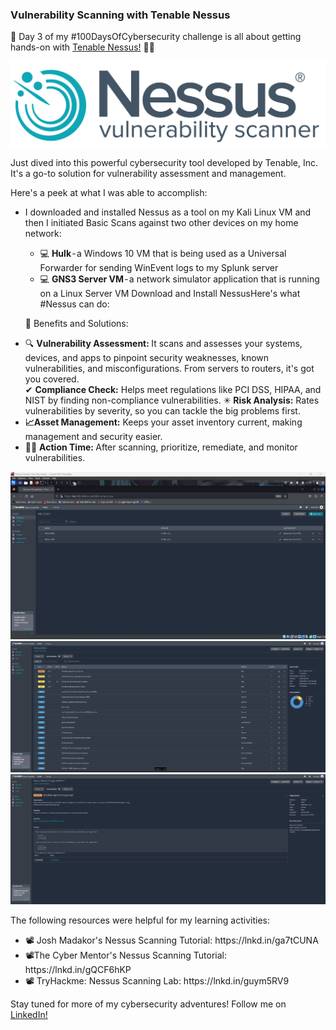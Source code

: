 ### Vulnerability Scanning with Tenable Nessus

🚀 Day 3 of my #100DaysOfCybersecurity challenge is all about getting hands-on with <a href="https://www.tenable.com/try"> Tenable Nessus!</a> 🕵️‍♂️

<img src="/assets/images/nessus logo.png">

Just dived into this powerful cybersecurity tool developed by Tenable, Inc. It's a go-to solution for vulnerability assessment and management.

Here's a peek at what I was able to accomplish:

<ul>

<li> I downloaded and installed Nessus as a tool on my Kali Linux VM and then I initiated Basic Scans against two other devices on my home network:</li>

<ul>

<li>
💻 <b>Hulk</b> - a Windows 10 VM that is being used as a Universal Forwarder for sending WinEvent logs to my Splunk server </li>

<li> 💻 <b>GNS3 Server VM </b>- a network simulator application that is running on a Linux Server VM
Download and Install NessusHere's what #Nessus can do:</li>

</ul>

💪 Benefits and Solutions:

<li>🔍 <b>Vulnerability Assessment: </b> It scans and assesses your systems, devices, and apps to pinpoint security weaknesses, known vulnerabilities, and misconfigurations. From servers to routers, it's got you covered. </li>

</li>✔ <b>Compliance Check:</b> Helps meet regulations like PCI DSS, HIPAA, and NIST by finding non-compliance vulnerabilities.</li>


</li>✳ <b>Risk Analysis:</b> Rates vulnerabilities by severity, so you can tackle the big problems first. </li>

<li><b>📈Asset Management:</b> Keeps your asset inventory current, making management and security easier.</li>

<li>👊🏽 <b>Action Time: </b> After scanning, prioritize, remediate, and monitor vulnerabilities.
</ul>
<img src="/assets/images/nessus1.png">
<img src="/assets/images/nessus2.png">
<img src="/assets/images/nessus3.png">


The following resources were helpful for my learning activities:
<ul>
<li>📽 Josh Madakor's Nessus Scanning Tutorial: https://lnkd.in/ga7tCUNA </li>
<li>📽The Cyber Mentor's Nessus Scanning Tutorial: https://lnkd.in/gQCF6hKP </li>
<li>📽 TryHackme: Nessus Scanning Lab: https://lnkd.in/guym5RV9 </li>
</ul>

Stay tuned for more of my cybersecurity adventures!
Follow me on <a href="https://www.linkedin.com/in/nishaprudhomme/">LinkedIn!</a>